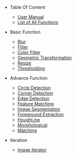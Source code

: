 - Table Of Content

  - [User Manual](userManual.md)
  - [List of All Functions](_home.md#table-of-content)

- Basic Function

  - [Blur](Blur.md)
  - [Filter](Filter.md)
  - [Color Filter](ColorFilter.md)
  - [Geometric Transformation](GeometricTransformation.md)
  - [Resize](Resize.md)
  - [Thresholding](Thresholding.md)

- Advance Function

  - [Circle Detection](circledetection.md)
  <!-- - [Colour Spaces]() -->
  - [Corner Detection](CornerDetection.md)
  - [Edge Detection](EdgeDetection.md)
  - [Feature Matching](FeatureMatching.md)
  - [Image Segmentation](ImageSegmentation.md)
  - [Foreground Extraction](ForegroundExtraction.md)
  - [HoughLine](houghline.md)
  - [Morphological](Morphological.md)
  - [Matching](TemplateMatching.md)

- Iteration

  - [Image Iterator](Iteration.md)
